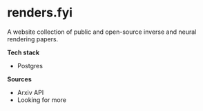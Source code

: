 # renders.fyi
A website collection of public and open-source inverse and neural rendering papers.

**Tech stack**
- Postgres

**Sources**
- Arxiv API
- Looking for more 
